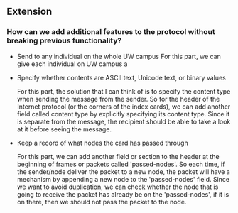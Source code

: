 ## Extension
### How can we add additional features to the protocol without breaking previous functionality?
* Send to any individual on the whole UW campus
  For this part, we can give each individual on UW campus a
  
  
  
  
* Specify whether contents are ASCII text, Unicode text, or binary values

  For this part, the solution that I can think of is to specify the content type when sending the message from the sender. So for the header of the Internet
  protocol (or the corners of the index cards), we can add another field called content type by explicitly specifying its content type. Since it is separate
  from the message, the recipient should be able to take a look at it before seeing the message. 
  
* Keep a record of what nodes the card has passed through

  For this part, we can add another field or section to the header at the beginning of frames or packets called 'passed-nodes'. So each time, if the sender/node
  deliver the packet to a new node, the packet will have a mechanism by appending a new node to the 'passed-nodes' field. Since we want to avoid duplication,
  we can check whether the node that is going to receive the packet has already be on the 'passed-nodes', if it is on there, then we should not pass the 
  packet to the node. 
